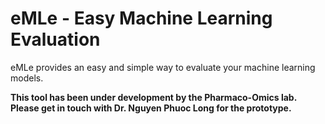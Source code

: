 # eMLe - Easy Machine Learning Evaluation

eMLe provides an easy and simple way to evaluate your machine learning models.

**This tool has been under development by the Pharmaco-Omics lab. Please get in touch with Dr. Nguyen Phuoc Long for the prototype.**

